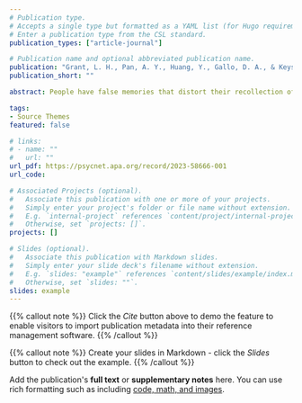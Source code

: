 ```yaml
---
# Publication type.
# Accepts a single type but formatted as a YAML list (for Hugo requirements).
# Enter a publication type from the CSL standard.
publication_types: ["article-journal"]

# Publication name and optional abbreviated publication name.
publication: "Grant, L. H., Pan, A. Y., Huang, Y., Gallo, D. A., & Keysar, B. (2023). Foreign language reduces false memories by increasing memory monitoring. Journal of Experimental Psychology: General, 152(7), 1967–1977. https://doi.org/10.1037/xge0001378"
publication_short: ""

abstract: People have false memories that distort their recollection of past events. Language is an important source of such memories, from providing false inferences to outright misinformation. Here we investigate the impact of using a native or foreign language on bilinguals’ susceptibility to false memories. Although language has been argued to impact false memories in multiple ways, our study was inspired by recent work in the decision-making literature, which leads to the novel hypothesis that foreign language encourages people to engage in careful memory monitoring that could reduce false memories. This hypothesis contrasts with a processing load account, which predicts that a foreign language would increase false memories because it is naturally more difficult to process information in a foreign language. We tested these hypotheses using two false memory tasks. Using the DRM task, Experiment 1 found that individuals were more accurate in identifying false memories when using their foreign language compared with their native tongue, consistent with the memory monitoring hypothesis. Using the misinformation task, Experiment 2 found that processing misleading information in one's foreign language eliminated false memories, again supporting the hypothesis that a foreign language increases the use of memory monitoring. These findings support a monitoring hypothesis that has been overlooked in prior studies on bilingualism and false memory, with implications for billions of people who regularly use a foreign language.

tags:
- Source Themes
featured: false

# links:
# - name: ""
#   url: ""
url_pdf: https://psycnet.apa.org/record/2023-58666-001
url_code: 

# Associated Projects (optional).
#   Associate this publication with one or more of your projects.
#   Simply enter your project's folder or file name without extension.
#   E.g. `internal-project` references `content/project/internal-project/index.md`.
#   Otherwise, set `projects: []`.
projects: []

# Slides (optional).
#   Associate this publication with Markdown slides.
#   Simply enter your slide deck's filename without extension.
#   E.g. `slides: "example"` references `content/slides/example/index.md`.
#   Otherwise, set `slides: ""`.
slides: example
---
```


{{% callout note %}}
Click the *Cite* button above to demo the feature to enable visitors to import publication metadata into their reference management software.
{{% /callout %}}

{{% callout note %}}
Create your slides in Markdown - click the *Slides* button to check out the example.
{{% /callout %}}

Add the publication's **full text** or **supplementary notes** here. You can use rich formatting such as including [code, math, and images](https://docs.hugoblox.com/content/writing-markdown-latex/).
